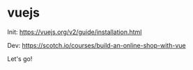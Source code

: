 # vuejs

Init:
https://vuejs.org/v2/guide/installation.html

Dev:
https://scotch.io/courses/build-an-online-shop-with-vue

Let's go!

